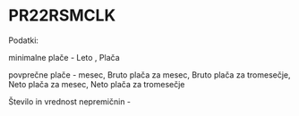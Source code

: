 # PR22RSMCLK

Podatki:

minimalne plače - Leto , Plača

povprečne plače - mesec, Bruto plača za mesec, Bruto plača za tromesečje, Neto plača za mesec, Neto plača za tromesečje

Število in vrednost nepremičnin - 
